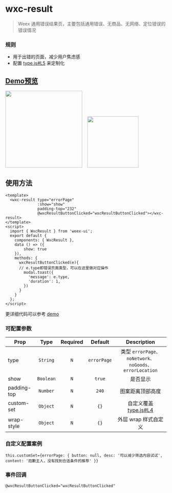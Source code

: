 # wxc-result 
      
> Weex 通用错误结果页，主要包括通用错误、无商品、无网络、定位错误的错误情况

### 规则
  - 用于出错的页面，减少用户焦虑感
  - 配置 [type.js#L5](https://github.com/alibaba/weex-ui/blob/master/example/result/type.js#L5) 来定制化


## [Demo预览](https://h5.m.taobao.com/trip/wxc-result/index.html?_wx_tpl=https%3A%2F%2Fh5.m.taobao.com%2Ftrip%2Fwxc-result%2Fdemo%2Findex.native-min.js)
<img src="https://gw.alipayobjects.com/zos/rmsportal/ZdBCotUDWDbtYVYUTqDf.gif" width="240"/>&nbsp;&nbsp;&nbsp;&nbsp;<img src="https://img.alicdn.com/tfs/TB1ck8JSpXXXXXpaFXXXXXXXXXX-200-200.png" width="160"/>

## 使用方法

```vue
<template>
  <wxc-result type="errorPage"
              :show="show"
              padding-top="232"
              @wxcResultButtonClicked="wxcResultButtonClicked"></wxc-result>
</template>
<script>
  import { WxcResult } from 'weex-ui';
  export default {
    components: { WxcResult },
    data () => ({
        show: true
    }),
    methods: {
      wxcResultButtonClicked(e){
      // e.type即错误页面类型，可以在这里做对应操作
        modal.toast({
          'message': e.type,
          'duration': 1,
        })
      }
    }
  };
</script>
```

更详细代码可以参考 [demo](https://github.com/alibaba/weex-ui/blob/master/example/result/index.vue)


### 可配置参数

| Prop | Type | Required | Default | Description |
| ---- |:----:|:---:|:-------:| :----------:|
| type | `String` |`N`| `errorPage`|类型 `errorPage、noNetwork、noGoods、errorLocation`|
| show | `Boolean` |`N`| `true` | 是否显示 |
| padding-top | `Number` |`N`| `240` | 图案距离顶部高度 |
| custom-set | `Object` |`N`| `{}` | 自定义覆盖 [type.js#L4](https://github.com/alibaba/weex-ui/blob/master/example/result/type.js#L4)|
| wrap-style | `Object` | `N`|`{}` | 外层 wrap 样式自定义 |

### 自定义配置案例

```
this.customSet={errorPage: { button: null, desc: '可以减少筛选内容试试', content: '抱歉主人，没有找到合适条件的推荐' }}
```

### 事件回调

```
@wxcResultButtonClicked="wxcResultButtonClicked"
```
